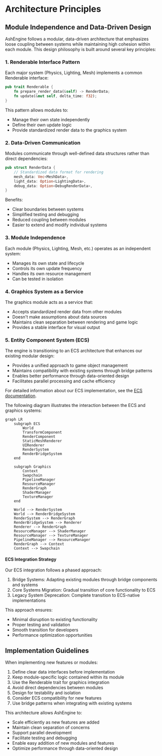 # Architecture Principles

## Module Independence and Data-Driven Design

AshEngine follows a modular, data-driven architecture that emphasizes loose coupling between systems while maintaining high cohesion within each module. This design philosophy is built around several key principles:

### 1. Renderable Interface Pattern

Each major system (Physics, Lighting, Mesh) implements a common Renderable interface:

```rust
pub trait Renderable {
    fn prepare_render_data(&self) -> RenderData;
    fn update(&mut self, delta_time: f32);
}
```

This pattern allows modules to:

- Manage their own state independently
- Define their own update logic
- Provide standardized render data to the graphics system

### 2. Data-Driven Communication

Modules communicate through well-defined data structures rather than direct dependencies:

```rust
pub struct RenderData {
    // Standardized data format for rendering
    mesh_data: Vec<MeshData>,
    light_data: Option<LightingData>,
    debug_data: Option<DebugRenderData>,
}
```

Benefits:

- Clear boundaries between systems
- Simplified testing and debugging
- Reduced coupling between modules
- Easier to extend and modify individual systems

### 3. Module Independence

Each module (Physics, Lighting, Mesh, etc.) operates as an independent system:

- Manages its own state and lifecycle
- Controls its own update frequency
- Handles its own resource management
- Can be tested in isolation

### 4. Graphics System as a Service

The graphics module acts as a service that:

- Accepts standardized render data from other modules
- Doesn't make assumptions about data sources
- Maintains clean separation between rendering and game logic
- Provides a stable interface for visual output

### 5. Entity Component System (ECS)

The engine is transitioning to an ECS architecture that enhances our existing modular design:

- Provides a unified approach to game object management
- Maintains compatibility with existing systems through bridge patterns
- Enables better performance through data-oriented design
- Facilitates parallel processing and cache efficiency

For detailed information about our ECS implementation, see the [ECS documentation](./ecs.md).

The following diagram illustrates the interaction between the ECS and graphics systems:

```mermaid
graph LR
    subgraph ECS
        World
        TransformComponent
        RenderComponent
        StaticMeshRenderer
        UIRenderer
        RenderSystem
        RenderBridgeSystem
    end

    subgraph Graphics
        Context
        Swapchain
        PipelineManager
        ResourceManager
        RenderGraph
        ShaderManager
        TextureManager
    end

    World --> RenderSystem
    World --> RenderBridgeSystem
    RenderSystem --> RenderGraph
    RenderBridgeSystem --> Renderer
    Renderer --> RenderGraph
    ResourceManager --> ShaderManager
    ResourceManager --> TextureManager
    PipelineManager --> ResourceManager
    RenderGraph --> Context
    Context --> Swapchain
```

#### ECS Integration Strategy

Our ECS integration follows a phased approach:

1. Bridge Systems: Adapting existing modules through bridge components and systems
2. Core Systems Migration: Gradual transition of core functionality to ECS
3. Legacy System Deprecation: Complete transition to ECS-native implementations

This approach ensures:

- Minimal disruption to existing functionality
- Proper testing and validation
- Smooth transition for developers
- Performance optimization opportunities

## Implementation Guidelines

When implementing new features or modules:

1. Define clear data interfaces before implementation
2. Keep module-specific logic contained within its module
3. Use the Renderable trait for graphics integration
4. Avoid direct dependencies between modules
5. Design for testability and isolation
6. Consider ECS compatibility for new features
7. Use bridge patterns when integrating with existing systems

This architecture allows AshEngine to:

- Scale efficiently as new features are added
- Maintain clean separation of concerns
- Support parallel development
- Facilitate testing and debugging
- Enable easy addition of new modules and features
- Optimize performance through data-oriented design
